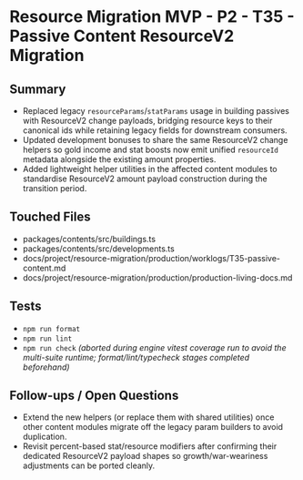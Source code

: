# Resource Migration MVP - P2 - T35 - Passive Content ResourceV2 Migration

## Summary

- Replaced legacy `resourceParams`/`statParams` usage in building passives with ResourceV2 change payloads, bridging resource keys to their canonical ids while retaining legacy fields for downstream consumers.
- Updated development bonuses to share the same ResourceV2 change helpers so gold income and stat boosts now emit unified `resourceId` metadata alongside the existing amount properties.
- Added lightweight helper utilities in the affected content modules to standardise ResourceV2 amount payload construction during the transition period.

## Touched Files

- packages/contents/src/buildings.ts
- packages/contents/src/developments.ts
- docs/project/resource-migration/production/worklogs/T35-passive-content.md
- docs/project/resource-migration/production/production-living-docs.md

## Tests

- `npm run format`
- `npm run lint`
- `npm run check` _(aborted during engine vitest coverage run to avoid the multi-suite runtime; format/lint/typecheck stages completed beforehand)_

## Follow-ups / Open Questions

- Extend the new helpers (or replace them with shared utilities) once other content modules migrate off the legacy param builders to avoid duplication.
- Revisit percent-based stat/resource modifiers after confirming their dedicated ResourceV2 payload shapes so growth/war-weariness adjustments can be ported cleanly.
